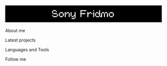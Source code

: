 ![Header](https://github.com/sonyfrid/sonyfrid/blob/main/assests/name.png)

About me

Latest projects

Languages and Tools

Follow me